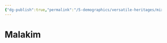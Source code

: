 ```yaml
---
{"dg-publish":true,"permalink":"/5-demographics/versatile-heritages/mixed-lineage/malakim/malakim/","noteIcon":""}
---
```


# Malakim


